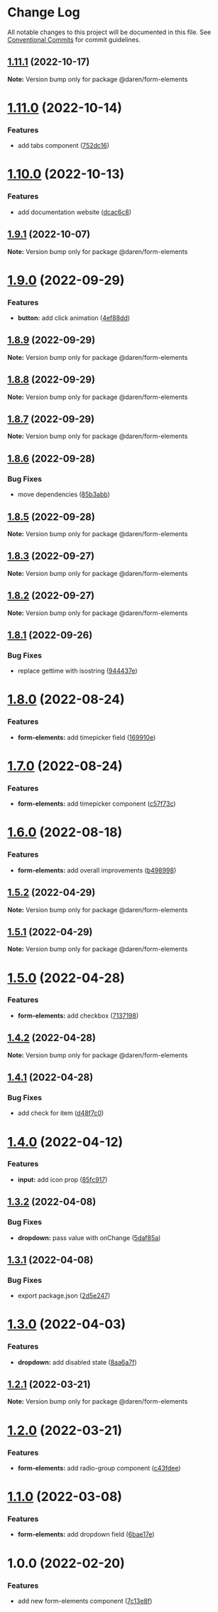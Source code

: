 # Change Log

All notable changes to this project will be documented in this file.
See [Conventional Commits](https://conventionalcommits.org) for commit guidelines.

## [1.11.1](https://github.com/darenmalfait/darenui/compare/@daren/form-elements@1.11.0...@daren/form-elements@1.11.1) (2022-10-17)

**Note:** Version bump only for package @daren/form-elements

# [1.11.0](https://github.com/darenmalfait/darenui/compare/@daren/form-elements@1.10.0...@daren/form-elements@1.11.0) (2022-10-14)

### Features

- add tabs component ([752dc16](https://github.com/darenmalfait/darenui/commit/752dc16448f0abe47af1c4f32459cf2ac741a40c))

# [1.10.0](https://github.com/darenmalfait/darenui/compare/@daren/form-elements@1.9.1...@daren/form-elements@1.10.0) (2022-10-13)

### Features

- add documentation website ([dcac6c8](https://github.com/darenmalfait/darenui/commit/dcac6c846bdb6febc3587ab6b3edb0dfdec5a63d))

## [1.9.1](https://github.com/darenmalfait/darenui/compare/@daren/form-elements@1.9.0...@daren/form-elements@1.9.1) (2022-10-07)

**Note:** Version bump only for package @daren/form-elements

# [1.9.0](https://github.com/darenmalfait/darenui/compare/@daren/form-elements@1.8.9...@daren/form-elements@1.9.0) (2022-09-29)

### Features

- **button:** add click animation ([4ef88dd](https://github.com/darenmalfait/darenui/commit/4ef88dd88dbcf3411b3bfdd8250323b6e7338fb7))

## [1.8.9](https://github.com/darenmalfait/darenui/compare/@daren/form-elements@1.8.8...@daren/form-elements@1.8.9) (2022-09-29)

**Note:** Version bump only for package @daren/form-elements

## [1.8.8](https://github.com/darenmalfait/darenui/compare/@daren/form-elements@1.8.7...@daren/form-elements@1.8.8) (2022-09-29)

**Note:** Version bump only for package @daren/form-elements

## [1.8.7](https://github.com/darenmalfait/darenui/compare/@daren/form-elements@1.8.6...@daren/form-elements@1.8.7) (2022-09-29)

**Note:** Version bump only for package @daren/form-elements

## [1.8.6](https://github.com/darenmalfait/darenui/compare/@daren/form-elements@1.8.5...@daren/form-elements@1.8.6) (2022-09-28)

### Bug Fixes

- move dependencies ([85b3abb](https://github.com/darenmalfait/darenui/commit/85b3abb27728b5cbd404e23a8f4e6b5f5d538a58))

## [1.8.5](https://github.com/darenmalfait/darenui/compare/@daren/form-elements@1.8.3...@daren/form-elements@1.8.5) (2022-09-28)

**Note:** Version bump only for package @daren/form-elements

## [1.8.3](https://github.com/darenmalfait/darenui/compare/@daren/form-elements@1.8.2...@daren/form-elements@1.8.3) (2022-09-27)

**Note:** Version bump only for package @daren/form-elements

## [1.8.2](https://github.com/darenmalfait/darenui/compare/@daren/form-elements@1.8.1...@daren/form-elements@1.8.2) (2022-09-27)

**Note:** Version bump only for package @daren/form-elements

## [1.8.1](https://github.com/darenmalfait/darenui/compare/@daren/form-elements@1.8.0...@daren/form-elements@1.8.1) (2022-09-26)

### Bug Fixes

- replace gettime with isostring ([944437e](https://github.com/darenmalfait/darenui/commit/944437eec3719ca67dd2b6f947aafda3b0242c99))

# [1.8.0](https://github.com/darenmalfait/darenui/compare/@daren/form-elements@1.7.0...@daren/form-elements@1.8.0) (2022-08-24)

### Features

- **form-elements:** add timepicker field ([169910e](https://github.com/darenmalfait/darenui/commit/169910e5e59dbb55abcfc7c083d93c1dc4c1a003))

# [1.7.0](https://github.com/darenmalfait/darenui/compare/@daren/form-elements@1.6.0...@daren/form-elements@1.7.0) (2022-08-24)

### Features

- **form-elements:** add timepicker component ([c57f73c](https://github.com/darenmalfait/darenui/commit/c57f73c483fedc5c471462009f79e51fe4c791cf))

# [1.6.0](https://github.com/darenmalfait/darenui/compare/@daren/form-elements@1.5.2...@daren/form-elements@1.6.0) (2022-08-18)

### Features

- **form-elements:** add overall improvements ([b498998](https://github.com/darenmalfait/darenui/commit/b498998d27fcf1db3593d009c77ead7150807d62))

## [1.5.2](https://github.com/darenmalfait/darenui/compare/@daren/form-elements@1.5.1...@daren/form-elements@1.5.2) (2022-04-29)

**Note:** Version bump only for package @daren/form-elements

## [1.5.1](https://github.com/darenmalfait/darenui/compare/@daren/form-elements@1.5.0...@daren/form-elements@1.5.1) (2022-04-29)

**Note:** Version bump only for package @daren/form-elements

# [1.5.0](https://github.com/darenmalfait/darenui/compare/@daren/form-elements@1.4.2...@daren/form-elements@1.5.0) (2022-04-28)

### Features

- **form-elements:** add checkbox ([7137198](https://github.com/darenmalfait/darenui/commit/7137198056b8a7fae500300ebcb7250f82c11835))

## [1.4.2](https://github.com/darenmalfait/darenui/compare/@daren/form-elements@1.4.1...@daren/form-elements@1.4.2) (2022-04-28)

**Note:** Version bump only for package @daren/form-elements

## [1.4.1](https://github.com/darenmalfait/darenui/compare/@daren/form-elements@1.4.0...@daren/form-elements@1.4.1) (2022-04-28)

### Bug Fixes

- add check for item ([d48f7c0](https://github.com/darenmalfait/darenui/commit/d48f7c08112c1a9e57f940ce432eb436bc0b7720))

# [1.4.0](https://github.com/darenmalfait/darenui/compare/@daren/form-elements@1.3.2...@daren/form-elements@1.4.0) (2022-04-12)

### Features

- **input:** add icon prop ([85fc917](https://github.com/darenmalfait/darenui/commit/85fc917b623830cb2b06b095e912fcf263a2ba4b))

## [1.3.2](https://github.com/darenmalfait/darenui/compare/@daren/form-elements@1.3.1...@daren/form-elements@1.3.2) (2022-04-08)

### Bug Fixes

- **dropdown:** pass value with onChange ([5daf85a](https://github.com/darenmalfait/darenui/commit/5daf85a66db6cea37adf16fecbc0db57c3fb4695))

## [1.3.1](https://github.com/darenmalfait/darenui/compare/@daren/form-elements@1.3.0...@daren/form-elements@1.3.1) (2022-04-08)

### Bug Fixes

- export package.json ([2d5e247](https://github.com/darenmalfait/darenui/commit/2d5e24797a289b7507666bf67d954fc93be33d8f))

# [1.3.0](https://github.com/darenmalfait/darenui/compare/@daren/form-elements@1.2.1...@daren/form-elements@1.3.0) (2022-04-03)

### Features

- **dropdown:** add disabled state ([8aa6a7f](https://github.com/darenmalfait/darenui/commit/8aa6a7f0d16b2cf71d6b5c2fc7d0b3f416174f23))

## [1.2.1](https://github.com/darenmalfait/darenui/compare/@daren/form-elements@1.2.0...@daren/form-elements@1.2.1) (2022-03-21)

**Note:** Version bump only for package @daren/form-elements

# [1.2.0](https://github.com/darenmalfait/darenui/compare/@daren/form-elements@1.1.0...@daren/form-elements@1.2.0) (2022-03-21)

### Features

- **form-elements:** add radio-group component ([c43fdee](https://github.com/darenmalfait/darenui/commit/c43fdee64846575a2f7a364023894118af6b4bcd))

# [1.1.0](https://github.com/darenmalfait/darenui/compare/@daren/form-elements@1.0.0...@daren/form-elements@1.1.0) (2022-03-08)

### Features

- **form-elements:** add dropdown field ([6bae17e](https://github.com/darenmalfait/darenui/commit/6bae17eec2da99ec63418281e14e830331c6d6f3))

# 1.0.0 (2022-02-20)

### Features

- add new form-elements component ([7c13e8f](https://github.com/darenmalfait/darenui/commit/7c13e8f2f902cbddf9a6cf44c57ad6343dd40fe3))
